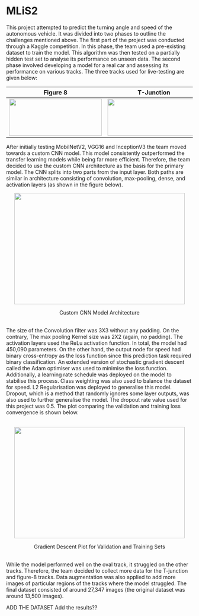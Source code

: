 # MLiS2

This project attempted to predict the turning angle and speed of the autonomous vehicle. It was divided into two phases to outline the challenges mentioned above. The first part of the project was conducted through a Kaggle competition. In this phase, the team used a pre-existing dataset to train the model. This algorithm was then tested on a partially hidden test set to analyse its performance on unseen data. The second phase involved developing a model for a real car and assessing its performance on various tracks.
The three tracks used for live-testing are given below:

<p align="center">
  
  Figure 8             |  T-Junction          |     Oval  
  :-------------------------:|:-------------------------:|:------------------:
  <img width="250" height="100" src="https://github.com/Kshitij-1998/Deep-Learning-Model-for-Autonomous-Vehicles/assets/30474911/ea61896e-8f0f-479c-97ee-b6b5df9811b3">  |  <img width="250" height="100" src="https://github.com/Kshitij-1998/Deep-Learning-Model-for-Autonomous-Vehicles/assets/30474911/56e10b2b-47e8-4fbc-a36e-98b9ce2834f4"> | <img width="250" height="100" src="https://github.com/Kshitij-1998/Deep-Learning-Model-for-Autonomous-Vehicles/assets/30474911/1b64efb3-23bd-4b23-a58c-1facde597bc6">
</p>




After initially testing MobilNetV2, VGG16 and InceptionV3 the team moved towards a custom CNN model. This model consistently outperformed the transfer learning models while being far more efficient. Therefore, the team decided to use the custom CNN architecture as the basis for the primary model. The CNN splits into two parts from the input layer. Both paths are similar in architecture consisting of convolution, max-pooling, dense, and activation layers (as shown in the figure below).

<p align="center">
  <img width="460" height="300" src="https://github.com/Kshitij-1998/Deep-Learning-Model-for-Autonomous-Vehicles/assets/30474911/41be2a23-c3d8-4e29-aa41-d33049043236">
</p>

<div align="center">Custom CNN Model Architecture</div>
</br>

The size of the Convolution filter was 3X3 without any padding. On the contrary, The max pooling Kernel size was 2X2 (again, no padding). The activation layers used the ReLu activation function. In total, the model had 450,090 parameters. On the other hand, the output node for speed had binary cross-entropy as the loss function since this prediction task required binary classification. An extended version of stochastic gradient descent called the Adam optimiser was used to minimise the loss function. Additionally, a learning rate schedule was deployed on the model to stabilise this process. Class weighting was also used to balance the dataset for speed. 
L2 Regularisation was deployed to generalise this model. Dropout, which is a method that randomly ignores some layer outputs, was also used to further generalise the model. The dropout rate value used for this project was 0.5. The plot comparing the validation and training loss convergence is shown below. 
</br>
</br>
<p align="center">
  <img width="460" height="300" src="https://github.com/Kshitij-1998/Deep-Learning-Model-for-Autonomous-Vehicles/assets/30474911/c3ed14c4-3c66-4ccd-8627-c840d739d122">
</p>

<div align="center">Gradient Descent Plot for Validation and Training Sets</div>
</br>


While the model performed well on the oval track, it struggled on the other tracks. Therefore, the team decided to collect more data for the T-junction and figure-8 tracks. Data augmentation was also applied to add more images of particular regions of the tracks where the model struggled. The final dataset consisted of around 27,347 images (the original dataset was around 13,500 images).

ADD THE DATASET 
Add the results??



